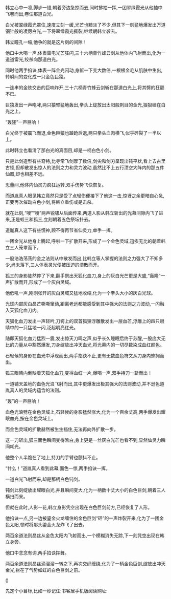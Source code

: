 
韩立心中一凛,脚步一错,朝着旁边急掠而去,同时拂袖一挥,一团翠绿霞光从他袖中飞卷而出,卷住那道白光。

白光被翠绿霞光罩住,速度立刻一缓,光芒也黯淡了不少,但其下一刻猛地爆发出万道钢针般的凌厉白光,一下将翠绿霞光撕裂,继续朝韩立袭去。

韩立瞳孔一缩,他争的就是这片刻的间隙！

他口中大喝一声,体表雷电光芒狂闪,三十六柄青竹蜂云剑从他体内飞射而出,化为一道道雷光,绞杀向那道白光。

同时他两手掐诀,体表一阵金光闪动,身躯一下变大数倍,一根根金毛从肌肤中生出,转瞬间的变化成一只金色巨猿。

一连串的金铁交击的巨响炸开,三十六柄青竹蜂云剑斩在那道白光上,将其劈的狂颤不已。

巨猿发出一声咆哮,两只猿臂猛地轰出,拳头上绽放出太阳般刺目的金光,狠狠砸在白光之上。

“轰隆”一声巨响！

白光终于被震飞而退,金色巨猿也踉跄后退,两只拳头血肉横飞,似乎碎裂了一半以上。

此时韩立也看清了那白光的真面目,却是一柄白色小剑。

只是此剑造型有些奇特,比寻常飞剑厚了数倍,剑尖和剑刃呈现出钝平状,看上去古里古怪,但却散发出惊人的法则之力和灵力波动,虽然比不上五行湮空大阵内的那五件仙器,却也相差不远。

思量间,他体内仙灵力疯狂运转,双手伤势飞快恢复。

而道胤真人眼见韩立竟然只是受了点轻伤便接下了他这一击,惊讶之余更暗自心急,正要再次催动白色小剑,将韩立重伤或是击杀。

就在此刻,“嗖”“嗖”两声锐啸从后面传来,两道人影从韩立斩出的光幕间隙内飞了进来,正是蛟三和狐三,立刻朝着五色祭坛扑去。

道胤真人这下有些慌神,顾不得再节省仙灵力,单手一挥。

一团金光从他身上腾起,呼啦一下扩散开来,形成了一个金色灵域,迅疾无比的朝着韩立三人笼罩而下。

一股浩浩荡荡的金之法则从中散发而出,比韩立等人掌握的法则之力强大了不知多少,尚未落下,三人体表灵光便被压迫的溃散而开。

狐三的身影陡然停了下来,翻手祭出天狐化血刀,身上的灰白光芒更是大盛,“轰隆”一声扩散而开,形成了一个灰白灵域。

他低吼一声,刚刚张开的灰白灵域又猛地收缩,化为一个拳头大小的灰白光球。

光球内部灰白晶芒嘶嘶窜动,距离老远都能感受到其中强大的法则之力波动,一闪融入天狐化血刀内。

天狐化血刀发出一声轻吟,刀锷上的双首狐狸浮雕散发出一层血芒,浮雕上的四只眼睛中的一只猛地一闪,泛起明亮红光。

随即天狐化血刀猛烈一震,发出惊天刀鸣之声,似乎长久睡眠后终于苏醒,一股庞大无比的力量从中豁然爆发,刀身绽放出冲天血光,将光幕内的一切尽数染成血红颜色。

石轻候的身影在血光中浮现而出,两手掐诀不止,更有无数血色符文从刀身内蜂拥而出。

狐三眼睛内倒映着天狐化血刀,变得血红一片,爆喝一声,双手持刀一斩而出！

一道铺天盖地的血色光浪飞射而出,其中更爆发出极其强大的法则波动,并不逊色道胤真人的灵域内蕴含的法则。

“轰”的一声巨响！

血色光浪劈在金色灵域上,石轻候的身影猛然涨大,化为一个百余丈高,两手爆发出耀眼血光,按在金色灵域上。

而金色灵域的扩散赫然被生生挡住,无法再向外扩散一步。

这一刀斩出,狐三面色瞬间变得煞白,身上更是一丝灰白光芒也看不到,显然仙灵力瞬间耗光。

他整个人半跪在了地上,持刀的手臂也颤抖不止。

“什么！”道胤真人看到此幕,面色一惊,两手掐诀一挥。

一道白光飞射而来,却是那柄白色钝剑。

钝剑此刻绽放出耀眼白光,并且瞬间变大,化为一柄数十丈大小的白色巨剑,朝着三人横扫而来。

但就在此时,人影一花,韩立身影凭空出现在白色巨剑前方,已经恢复了人形。

他掐诀一点,另一边被鎏金火龙缠住的金色巨剑“砰”的一声炸裂开来,化为了一团金色太阳,顿时将那头鎏金火龙炸飞了出去。

两百余道法则晶丝从金色太阳内飞射而出,一个模糊消失无踪,下一刻凭空出现在韩立身旁。

他口中念念有词,两手掐诀挥舞。

两百余道法则晶丝滴溜溜一转之下,再次交织缠绕,化为了一柄金色巨剑,绽放出冲天金光,拦在了气势如虹的白色巨剑之前。

()

先定个小目标,比如一秒记住:书客居手机版阅读网址: